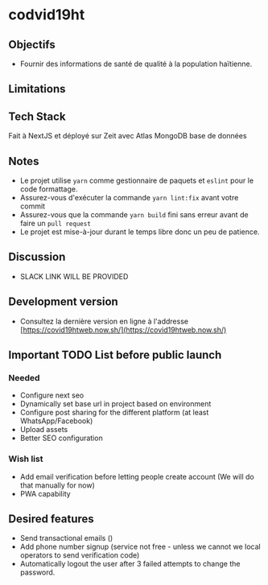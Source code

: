 # codvid19ht

## Objectifs

- Fournir des informations de santé de qualité à la population haïtienne.


## Limitations




## Tech Stack

Fait à NextJS et déployé sur Zeit avec Atlas MongoDB base de données



## Notes

- Le projet utilise `yarn` comme gestionnaire de paquets et  `eslint` pour le code formattage.
- Assurez-vous d'exécuter la commande  `yarn lint:fix` avant votre commit
- Assurez-vous que la commande `yarn build` fini sans erreur avant de faire un `pull request`
- Le projet est mise-à-jour durant le temps libre donc un peu de patience.


## Discussion
- SLACK LINK WILL BE PROVIDED



## Development version

- Consultez la dernière version en ligne à l'addresse [https://covid19htweb.now.sh/](https://covid19htweb.now.sh/)


## Important TODO List before public launch


### Needed

- Configure next seo
- Dynamically set base url in project based on environment
- Configure post sharing for the different platform (at least WhatsApp/Facebook)
- Upload assets
- Better SEO configuration


### Wish list
- Add email verification before letting people create account (We will do that manually for now)
- PWA capability

## Desired features
- Send transactional emails ()
- Add phone number signup (service not free - unless we cannot we local operators to send verification code)
- Automatically logout the user after 3 failed attempts to change the password.



